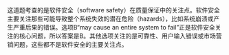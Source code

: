 这道题考查的是软件安全（software safety）在质量保证中的关注点。软件安全主要关注那些可能导致整个系统失效的潜在危险（hazards），比如系统崩溃或产生严重后果的错误。选项B“may cause an entire system to fail”正是软件安全关注的核心问题，所以答案是B。其他选项关注的是可靠性、用户输入错误或市场营销问题，这些都不是软件安全的主要关注点。